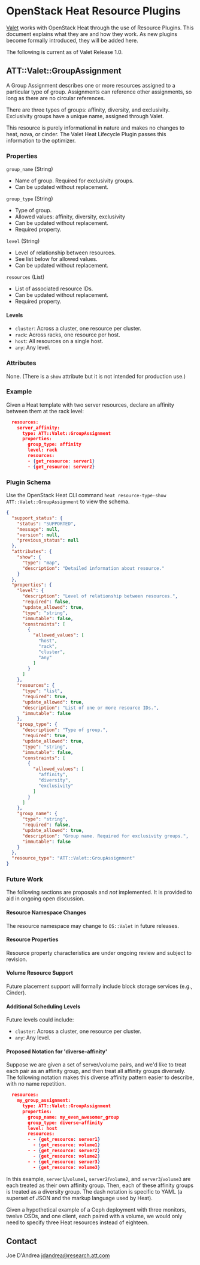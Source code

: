 # OpenStack Heat Resource Plugins

[Valet](https://codecloud.web.att.com/plugins/servlet/readmeparser/display/ST_CLOUDQOS/allegro/atRef/refs/heads/master/renderFile/README.md) works with OpenStack Heat through the use of Resource Plugins. This document explains what they are and how they work. As new plugins become formally introduced, they will be added here.

The following is current as of Valet Release 1.0.

## ATT::Valet::GroupAssignment

A Group Assignment describes one or more resources assigned to a particular type of group. Assignments can reference other assignments, so long as there are no circular references.

There are three types of groups: affinity, diversity, and exclusivity. Exclusivity groups have a unique name, assigned through Valet.

This resource is purely informational in nature and makes no changes to heat, nova, or cinder. The Valet Heat Lifecycle Plugin passes this information to the optimizer.

### Properties

``group_name`` (String)

* Name of group. Required for exclusivity groups.
* Can be updated without replacement.

``group_type`` (String)

* Type of group.
* Allowed values: affinity, diversity, exclusivity
* Can be updated without replacement.
* Required property.

``level`` (String)

* Level of relationship between resources.
* See list below for allowed values.
* Can be updated without replacement.

``resources`` (List)

* List of associated resource IDs.
* Can be updated without replacement.
* Required property.

#### Levels

* ``cluster``: Across a cluster, one resource per cluster.
* ``rack``: Across racks, one resource per host.
* ``host``: All resources on a single host.
* ``any``: Any level.

### Attributes

None. (There is a ``show`` attribute but it is not intended for production use.)

### Example

Given a Heat template with two server resources, declare an affinity between them at the rack level:

```json
  resources:
    server_affinity:
      type: ATT::Valet::GroupAssignment
      properties:
        group_type: affinity
        level: rack
        resources:
        - {get_resource: server1}
        - {get_resource: server2}
```

### Plugin Schema

Use the OpenStack Heat CLI command `heat resource-type-show ATT::Valet::GroupAssignment` to view the schema.

```json
{
  "support_status": {
    "status": "SUPPORTED", 
    "message": null, 
    "version": null, 
    "previous_status": null
  }, 
  "attributes": {
    "show": {
      "type": "map", 
      "description": "Detailed information about resource."
    }
  }, 
  "properties": {
    "level": {
      "description": "Level of relationship between resources.", 
      "required": false, 
      "update_allowed": true, 
      "type": "string", 
      "immutable": false, 
      "constraints": [
        {
          "allowed_values": [
            "host", 
            "rack", 
            "cluster", 
            "any"
          ]
        }
      ]
    }, 
    "resources": {
      "type": "list", 
      "required": true, 
      "update_allowed": true, 
      "description": "List of one or more resource IDs.", 
      "immutable": false
    }, 
    "group_type": {
      "description": "Type of group.", 
      "required": true, 
      "update_allowed": true, 
      "type": "string", 
      "immutable": false, 
      "constraints": [
        {
          "allowed_values": [
            "affinity", 
            "diversity", 
            "exclusivity"
          ]
        }
      ]
    }, 
    "group_name": {
      "type": "string", 
      "required": false, 
      "update_allowed": true, 
      "description": "Group name. Required for exclusivity groups.", 
      "immutable": false
    }
  }, 
  "resource_type": "ATT::Valet::GroupAssignment"
}
```

### Future Work

The following sections are proposals and *not* implemented. It is provided to aid in ongoing open discussion.

#### Resource Namespace Changes

The resource namespace may change to ``OS::Valet`` in future releases.

#### Resource Properties

Resource property characteristics are under ongoing review and subject to revision.

#### Volume Resource Support

Future placement support will formally include block storage services (e.g., Cinder).

#### Additional Scheduling Levels

Future levels could include:

* ``cluster``: Across a cluster, one resource per cluster.
* ``any``: Any level.

#### Proposed Notation for 'diverse-affinity'

Suppose we are given a set of server/volume pairs, and we'd like to treat each pair as an affinity group, and then treat all affinity groups diversely. The following notation makes this diverse affinity pattern easier to describe, with no name repetition.

```json
  resources:
    my_group_assignment:
      type: ATT::Valet::GroupAssignment
      properties:
        group_name: my_even_awesomer_group
        group_type: diverse-affinity
        level: host
        resources:
        - - {get_resource: server1}
          - {get_resource: volume1}
        - - {get_resource: server2}
          - {get_resource: volume2}
        - - {get_resource: server3}
          - {get_resource: volume3}
```

In this example, ``server1``/``volume1``, ``server2``/``volume2``, and ``server3``/``volume3`` are each treated as their own affinity group. Then, each of these affinity groups is treated as a diversity group. The dash notation is specific to YAML (a superset of JSON and the markup language used by Heat).

Given a hypothetical example of a Ceph deployment with three monitors, twelve OSDs, and one client, each paired with a volume, we would only need to specify three Heat resources instead of eighteen.

## Contact

Joe D'Andrea <jdandrea@research.att.com>
